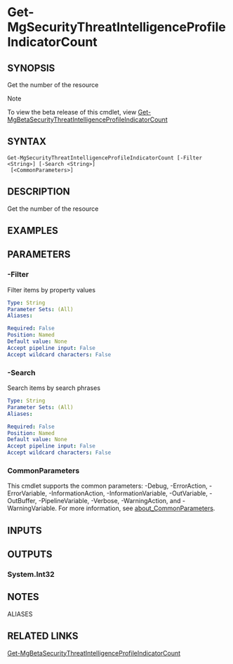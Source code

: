 ﻿---
external help file: Microsoft.Graph.Security-help.xml
Module Name: Microsoft.Graph.Security
online version: https://learn.microsoft.com/powershell/module/microsoft.graph.security/get-mgsecuritythreatintelligenceprofileindicatorcount
schema: 2.0.0
---

# Get-MgSecurityThreatIntelligenceProfileIndicatorCount

## SYNOPSIS
Get the number of the resource

> [!NOTE]
> To view the beta release of this cmdlet, view [Get-MgBetaSecurityThreatIntelligenceProfileIndicatorCount](/powershell/module/Microsoft.Graph.Beta.Security/Get-MgBetaSecurityThreatIntelligenceProfileIndicatorCount?view=graph-powershell-beta)

## SYNTAX

```
Get-MgSecurityThreatIntelligenceProfileIndicatorCount [-Filter <String>] [-Search <String>]
 [<CommonParameters>]
```

## DESCRIPTION
Get the number of the resource

## EXAMPLES

## PARAMETERS

### -Filter
Filter items by property values

```yaml
Type: String
Parameter Sets: (All)
Aliases:

Required: False
Position: Named
Default value: None
Accept pipeline input: False
Accept wildcard characters: False
```

### -Search
Search items by search phrases

```yaml
Type: String
Parameter Sets: (All)
Aliases:

Required: False
Position: Named
Default value: None
Accept pipeline input: False
Accept wildcard characters: False
```

### CommonParameters
This cmdlet supports the common parameters: -Debug, -ErrorAction, -ErrorVariable, -InformationAction, -InformationVariable, -OutVariable, -OutBuffer, -PipelineVariable, -Verbose, -WarningAction, and -WarningVariable. For more information, see [about_CommonParameters](http://go.microsoft.com/fwlink/?LinkID=113216).

## INPUTS

## OUTPUTS

### System.Int32
## NOTES

ALIASES

## RELATED LINKS

[Get-MgBetaSecurityThreatIntelligenceProfileIndicatorCount](/powershell/module/Microsoft.Graph.Beta.Security/Get-MgBetaSecurityThreatIntelligenceProfileIndicatorCount?view=graph-powershell-beta)


